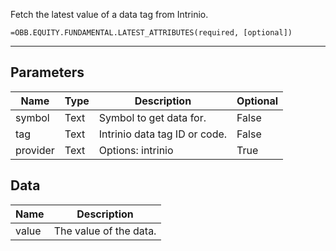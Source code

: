 <!-- markdownlint-disable MD041 -->

Fetch the latest value of a data tag from Intrinio.

```excel wordwrap
=OBB.EQUITY.FUNDAMENTAL.LATEST_ATTRIBUTES(required, [optional])
```

---

## Parameters

| Name | Type | Description | Optional |
| ---- | ---- | ----------- | -------- |
| symbol | Text | Symbol to get data for. | False |
| tag | Text | Intrinio data tag ID or code. | False |
| provider | Text | Options: intrinio | True |

## Data

| Name | Description |
| ---- | ----------- |
| value | The value of the data.  |
